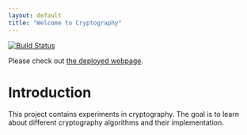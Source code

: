 ```yaml
---
layout: default
title: "Welcome to Cryptography"
---
```


[![Build Status](https://www.travis-ci.com/video-game-coding-club/cryptography.svg?branch=master)](https://www.travis-ci.com/video-game-coding-club/cryptography)

Please check out [the deployed webpage](https://video-game-coding-club.github.io/cryptography/).

# Introduction

This project contains experiments in cryptography. The goal is to
learn about different cryptography algorithms and their
implementation.
